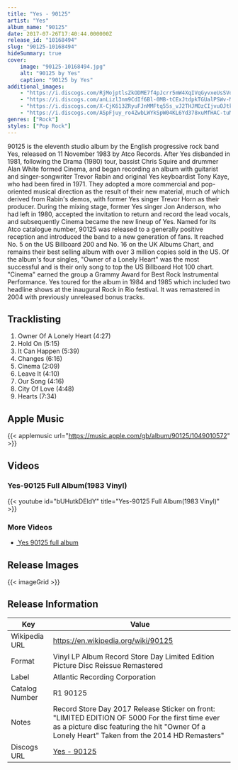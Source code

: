 ```yaml
---
title: "Yes - 90125"
artist: "Yes"
album_name: "90125"
date: 2017-07-26T17:40:44.000000Z
release_id: "10168494"
slug: "90125-10168494"
hideSummary: true
cover:
    image: "90125-10168494.jpg"
    alt: "90125 by Yes"
    caption: "90125 by Yes"
additional_images:
    - "https://i.discogs.com/RjMojptlsZkODME7f4pJcrr5mW4XqIVqGyvxeUsSVqk/rs:fit/g:sm/q:90/h:582/w:600/czM6Ly9kaXNjb2dz/LWRhdGFiYXNlLWlt/YWdlcy9SLTEwMTY4/NDk0LTE0OTI3OTUw/NTAtMTkwMy5qcGVn.jpeg"
    - "https://i.discogs.com/anLizl3nm9CdIf6Bl-0MB-tCExJtdpkTGUalPSWv-M0/rs:fit/g:sm/q:90/h:582/w:600/czM6Ly9kaXNjb2dz/LWRhdGFiYXNlLWlt/YWdlcy9SLTEwMTY4/NDk0LTE0OTI4ODYx/NjAtMzU3MC5qcGVn.jpeg"
    - "https://i.discogs.com/X-CjK613ZRyuFJnMMFtq55s_vJ2THJMOzCIjvuOJtkY/rs:fit/g:sm/q:90/h:406/w:527/czM6Ly9kaXNjb2dz/LWRhdGFiYXNlLWlt/YWdlcy9SLTEwMTY4/NDk0LTE0OTMzNDEw/MzctNjU2Ni5qcGVn.jpeg"
    - "https://i.discogs.com/ASpFjuy_ro4ZwbLWYkSpW04KL6Yd378xuMfHAC-tuM8/rs:fit/g:sm/q:90/h:358/w:400/czM6Ly9kaXNjb2dz/LWRhdGFiYXNlLWlt/YWdlcy9SLTEwMTY4/NDk0LTE0OTMzNDEw/MzctNjY1OS5qcGVn.jpeg"
genres: ["Rock"]
styles: ["Pop Rock"]
---
```


90125 is the eleventh studio album by the English progressive rock band Yes, released on 11 November 1983 by Atco Records. After Yes disbanded in 1981, following the Drama (1980) tour, bassist Chris Squire and drummer Alan White formed Cinema, and began recording an album with guitarist and singer-songwriter Trevor Rabin and original Yes keyboardist Tony Kaye, who had been fired in 1971. They adopted a more commercial and pop-oriented musical direction as the result of their new material, much of which derived from Rabin's demos, with former Yes singer Trevor Horn as their producer. During the mixing stage, former Yes singer Jon Anderson, who had left in 1980, accepted the invitation to return and record the lead vocals, and subsequently Cinema became the new lineup of Yes.
Named for its Atco catalogue number, 90125 was released to a generally positive reception and introduced the band to a new generation of fans. It reached No. 5 on the US Billboard 200 and No. 16 on the UK Albums Chart, and remains their best selling album with over 3 million copies sold in the US. Of the album's four singles, "Owner of a Lonely Heart" was the most successful and is their only song to top the US Billboard Hot 100 chart. "Cinema" earned the group a Grammy Award for Best Rock Instrumental Performance. Yes toured for the album in 1984 and 1985 which included two headline shows at the inaugural Rock in Rio festival. It was remastered in 2004 with previously unreleased bonus tracks.
    
    


## Tracklisting
1. Owner Of A Lonely Heart (4:27)
2. Hold On (5:15)
3. It Can Happen (5:39)
4. Changes (6:16)
5. Cinema (2:09)
6. Leave It (4:10)
7. Our Song (4:16)
8. City Of Love (4:48)
9. Hearts (7:34)

## Apple Music
{{< applemusic url="https://music.apple.com/gb/album/90125/1049010572" >}}<br>


## Videos
### Yes-90125 Full Album(1983 Vinyl)
{{< youtube id="bUHutkDEldY" title="Yes-90125 Full Album(1983 Vinyl)" >}}<br>
### More Videos

- [Y͟es͟ ͟9͟0͟1͟25 full album](https://www.youtube.com/watch?v=lKZfRNpjoEc)

## Release Images
{{< imageGrid >}}

## Release Information
|  Key           | Value                                                |
| ---------------| ---------------------------------------------------- |
| Wikipedia URL | https://en.wikipedia.org/wiki/90125 |
| Format         | Vinyl LP Album Record Store Day Limited Edition Picture Disc Reissue Remastered |
| Label          | Atlantic Recording Corporation |
| Catalog Number | R1 90125 |
| Notes | Record Store Day 2017 Release  Sticker on front:  "LIMITED EDITION OF 5000 For the first time ever as a picture disc  featuring the hit "Owner Of a Lonely Heart"  Taken from the 2014 HD Remasters" |
| Discogs URL    | [Yes - 90125](https://www.discogs.com/release/10168494-Yes-90125) |